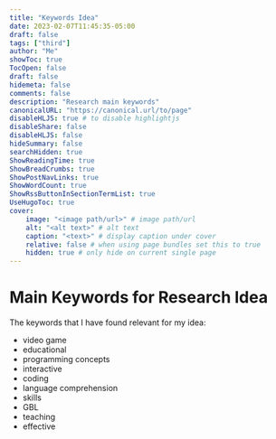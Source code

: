 ```yaml
---
title: "Keywords Idea"
date: 2023-02-07T11:45:35-05:00
draft: false
tags: ["third"]
author: "Me"
showToc: true
TocOpen: false
draft: false
hidemeta: false
comments: false
description: "Research main keywords"
canonicalURL: "https://canonical.url/to/page"
disableHLJS: true # to disable highlightjs
disableShare: false
disableHLJS: false
hideSummary: false
searchHidden: true
ShowReadingTime: true
ShowBreadCrumbs: true
ShowPostNavLinks: true
ShowWordCount: true
ShowRssButtonInSectionTermList: true
UseHugoToc: true
cover:
    image: "<image path/url>" # image path/url
    alt: "<alt text>" # alt text
    caption: "<text>" # display caption under cover
    relative: false # when using page bundles set this to true
    hidden: true # only hide on current single page
---
```

# Main Keywords for Research Idea

The keywords that I have found relevant for my idea:
- video game
- educational
- programming concepts
- interactive
- coding
- language comprehension
- skills
- GBL
- teaching
- effective
